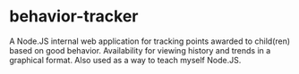 # behavior-tracker

A Node.JS internal web application for tracking points awarded to child(ren) based on good behavior. Availability for viewing history and trends in a graphical format. Also used as a way to teach myself Node.JS.
